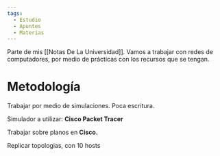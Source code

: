 ```yaml
---
tags:
  - Estudio
  - Apuntes
  - Materias
---
```

Parte de mis [[Notas De La Universidad]].
Vamos a trabajar con redes de computadores, por medio de prácticas con los recursos que se tengan.
# Metodología
Trabajar por medio de simulaciones. Poca escritura.

Simulador a utilizar: **Cisco Packet Tracer**

Trabajar sobre planos en **Cisco.**


Replicar topologias, con 10 hosts